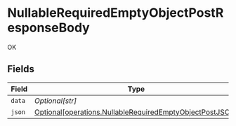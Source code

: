 # NullableRequiredEmptyObjectPostResponseBody

OK


## Fields

| Field                                                                                                                      | Type                                                                                                                       | Required                                                                                                                   | Description                                                                                                                |
| -------------------------------------------------------------------------------------------------------------------------- | -------------------------------------------------------------------------------------------------------------------------- | -------------------------------------------------------------------------------------------------------------------------- | -------------------------------------------------------------------------------------------------------------------------- |
| `data`                                                                                                                     | *Optional[str]*                                                                                                            | :heavy_minus_sign:                                                                                                         | N/A                                                                                                                        |
| `json`                                                                                                                     | [Optional[operations.NullableRequiredEmptyObjectPostJSON]](../../models/operations/nullablerequiredemptyobjectpostjson.md) | :heavy_minus_sign:                                                                                                         | N/A                                                                                                                        |